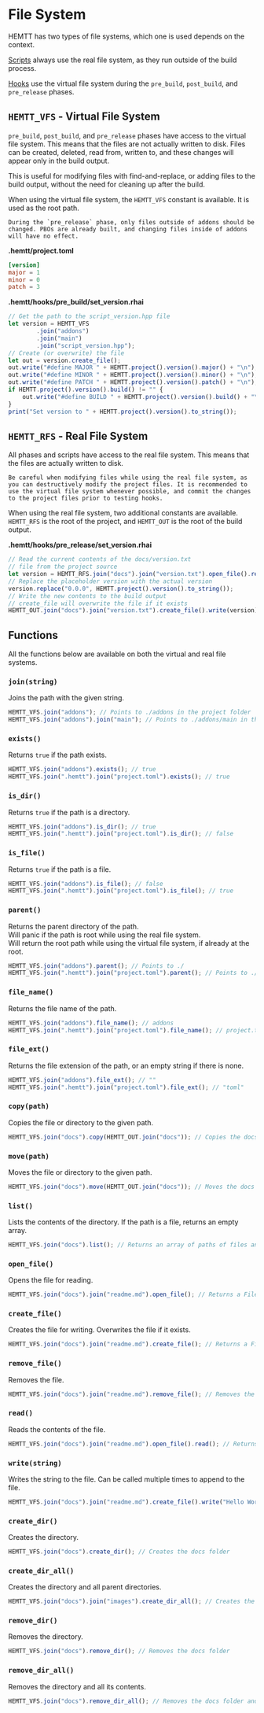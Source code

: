 # File System

HEMTT has two types of file systems, which one is used depends on the context.

[Scripts](../scripts/index.md) always use the real file system, as they run outside of the build process.

[Hooks](../hooks/index.md) use the virtual file system during the `pre_build`, `post_build`, and `pre_release` phases.

## `HEMTT_VFS` - Virtual File System

`pre_build`, `post_build`, and `pre_release` phases have access to the virtual file system. This means that the files are not actually written to disk. Files can be created, deleted, read from, written to, and these changes will appear only in the build output.

This is useful for modifying files with find-and-replace, or adding files to the build output, without the need for cleaning up after the build.

When using the virtual file system, the `HEMTT_VFS` constant is available. It is used as the root path.

```admonish warning
During the `pre_release` phase, only files outside of addons should be changed. PBOs are already built, and changing files inside of addons will have no effect.
```

**.hemtt/project.toml**

```toml
[version]
major = 1
minor = 0
patch = 3
```

**.hemtt/hooks/pre_build/set_version.rhai**

```js
// Get the path to the script_version.hpp file
let version = HEMTT_VFS
        .join("addons")
        .join("main")
        .join("script_version.hpp");
// Create (or overwrite) the file
let out = version.create_file();
out.write("#define MAJOR " + HEMTT.project().version().major() + "\n");
out.write("#define MINOR " + HEMTT.project().version().minor() + "\n");
out.write("#define PATCH " + HEMTT.project().version().patch() + "\n");
if HEMTT.project().version().build() != "" {
    out.write("#define BUILD " + HEMTT.project().version().build() + "\n");
}
print("Set version to " + HEMTT.project().version().to_string());
```

## `HEMTT_RFS` - Real File System

All phases and scripts have access to the real file system. This means that the files are actually written to disk.

```admonish danger
Be careful when modifying files while using the real file system, as you can destructively modify the project files. It is recommended to use the virtual file system whenever possible, and commit the changes to the project files prior to testing hooks.
```

When using the real file system, two additional constants are available. `HEMTT_RFS` is the root of the project, and `HEMTT_OUT` is the root of the build output.

**.hemtt/hooks/pre_release/set_version.rhai**

```js
// Read the current contents of the docs/version.txt
// file from the project source
let version = HEMTT_RFS.join("docs").join("version.txt").open_file().read();
// Replace the placeholder version with the actual version
version.replace("0.0.0", HEMTT.project().version().to_string());
// Write the new contents to the build output
// create_file will overwrite the file if it exists
HEMTT_OUT.join("docs").join("version.txt").create_file().write(version);
```

## Functions

All the functions below are available on both the virtual and real file systems.

### `join(string)`

Joins the path with the given string.

```js
HEMTT_VFS.join("addons"); // Points to ./addons in the project folder
HEMTT_VFS.join("addons").join("main"); // Points to ./addons/main in the project folder
```

### `exists()`

Returns `true` if the path exists.

```js
HEMTT_VFS.join("addons").exists(); // true
HEMTT_VFS.join(".hemtt").join("project.toml").exists(); // true
```

### `is_dir()`

Returns `true` if the path is a directory.

```js
HEMTT_VFS.join("addons").is_dir(); // true
HEMTT_VFS.join(".hemtt").join("project.toml").is_dir(); // false
```

### `is_file()`

Returns `true` if the path is a file.

```js
HEMTT_VFS.join("addons").is_file(); // false
HEMTT_VFS.join(".hemtt").join("project.toml").is_file(); // true
```

### `parent()`

Returns the parent directory of the path.  
Will panic if the path is root while using the real file system.  
Will return the root path while using the virtual file system, if already at the root.

```js
HEMTT_VFS.join("addons").parent(); // Points to ./
HEMTT_VFS.join(".hemtt").join("project.toml").parent(); // Points to ./.hemtt
```

### `file_name()`

Returns the file name of the path.

```js
HEMTT_VFS.join("addons").file_name(); // addons
HEMTT_VFS.join(".hemtt").join("project.toml").file_name(); // project.toml
```

### `file_ext()`

Returns the file extension of the path, or an empty string if there is none.

```js
HEMTT_VFS.join("addons").file_ext(); // ""
HEMTT_VFS.join(".hemtt").join("project.toml").file_ext(); // "toml"
```

### `copy(path)`

Copies the file or directory to the given path.

```js
HEMTT_VFS.join("docs").copy(HEMTT_OUT.join("docs")); // Copies the docs folder to the build output
```

### `move(path)`

Moves the file or directory to the given path.

```js
HEMTT_VFS.join("docs").move(HEMTT_OUT.join("docs")); // Moves the docs folder to the build output
```

### `list()`

Lists the contents of the directory. If the path is a file, returns an empty array.

```js
HEMTT_VFS.join("docs").list(); // Returns an array of paths of files and directories in the docs folder
```

### `open_file()`

Opens the file for reading.

```js
HEMTT_VFS.join("docs").join("readme.md").open_file(); // Returns a File object
```

### `create_file()`

Creates the file for writing. Overwrites the file if it exists.

```js
HEMTT_VFS.join("docs").join("readme.md").create_file(); // Returns a File object
```

### `remove_file()`

Removes the file.

```js
HEMTT_VFS.join("docs").join("readme.md").remove_file(); // Removes the file
```

### `read()`

Reads the contents of the file.

```js
HEMTT_VFS.join("docs").join("readme.md").open_file().read(); // Returns a string containing the contents of the file
```

### `write(string)`

Writes the string to the file. Can be called multiple times to append to the file.

```js
HEMTT_VFS.join("docs").join("readme.md").create_file().write("Hello World!"); // Writes "Hello World!" to the file
```

### `create_dir()`

Creates the directory.

```js
HEMTT_VFS.join("docs").create_dir(); // Creates the docs folder
```

### `create_dir_all()`

Creates the directory and all parent directories.

```js
HEMTT_VFS.join("docs").join("images").create_dir_all(); // Creates the images folder and the docs folder if they don't exist
```

### `remove_dir()`

Removes the directory.

```js
HEMTT_VFS.join("docs").remove_dir(); // Removes the docs folder
```

### `remove_dir_all()`

Removes the directory and all its contents.

```js
HEMTT_VFS.join("docs").remove_dir_all(); // Removes the docs folder and all its contents
```
